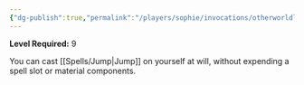 ```yaml
---
{"dg-publish":true,"permalink":"/players/sophie/invocations/otherworldly-leap/","noteIcon":""}
---
```


**Level Required:** 9  


You can cast [[Spells/Jump\|Jump]] on yourself at will, without expending a spell slot or material components.